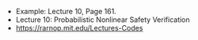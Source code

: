 
- Example: Lecture 10, Page 161.
- Lecture 10: Probabilistic Nonlinear Safety Verification
- https://rarnop.mit.edu/Lectures-Codes

